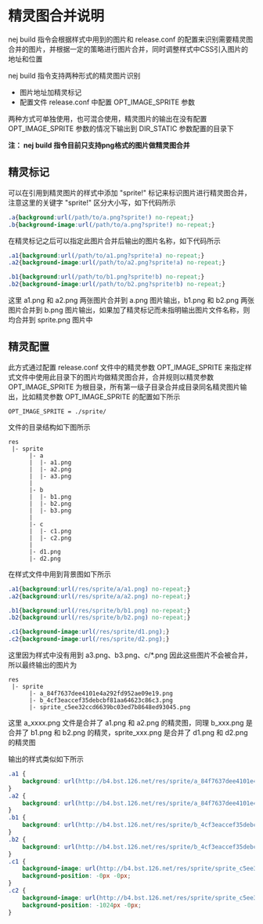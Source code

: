 # 精灵图合并说明

nej build 指令会根据样式中用到的图片和 release.conf 的配置来识别需要精灵图合并的图片，并根据一定的策略进行图片合并，同时调整样式中CSS引入图片的地址和位置

nej build 指令支持两种形式的精灵图片识别

* 图片地址加精灵标记
* 配置文件 release.conf 中配置 OPT_IMAGE_SPRITE 参数

两种方式可单独使用，也可混合使用，精灵图片的输出在没有配置 OPT_IMAGE_SPRITE 参数的情况下输出到 DIR_STATIC 参数配置的目录下

**注： nej build 指令目前只支持png格式的图片做精灵图合并**

## 精灵标记

可以在引用到精灵图片的样式中添加 "sprite!" 标记来标识图片进行精灵图合并，注意这里的关键字 "sprite!" 区分大小写，如下代码所示

```css
.a{background:url(/path/to/a.png?sprite!) no-repeat;}
.b{background-image:url(/path/to/a.png?sprite!) no-repeat;}
```

在精灵标记之后可以指定此图片合并后输出的图片名称，如下代码所示

```css
.a1{background:url(/path/to/a1.png?sprite!a) no-repeat;}
.a2{background-image:url(/path/to/a2.png?sprite!a) no-repeat;}

.b1{background:url(/path/to/b1.png?sprite!b) no-repeat;}
.b2{background-image:url(/path/to/b2.png?sprite!b) no-repeat;}
```

这里 a1.png 和 a2.png 两张图片合并到 a.png 图片输出，b1.png 和 b2.png 两张图片合并到 b.png 图片输出，如果加了精灵标记而未指明输出图片文件名称，则均合并到 sprite.png 图片中

## 精灵配置

此方式通过配置 release.conf 文件中的精灵参数 OPT_IMAGE_SPRITE 来指定样式文件中使用此目录下的图片均做精灵图合并，合并规则以精灵参数 OPT_IMAGE_SPRITE 为根目录，所有第一级子目录合并成目录同名精灵图片输出，比如精灵参数 OPT_IMAGE_SPRITE 的配置如下所示

```
OPT_IMAGE_SPRITE = ./sprite/
```

文件的目录结构如下图所示

```
res
 |- sprite
      |- a
      |  |- a1.png
      |  |- a2.png
      |  |- a3.png
      |
      |- b
      |  |- b1.png
      |  |- b2.png
      |  |- b3.png
      |
      |- c
      |  |- c1.png
      |  |- c2.png 
      |
      |- d1.png
      |- d2.png
```

在样式文件中用到背景图如下所示

```css
.a1{background:url(/res/sprite/a/a1.png) no-repeat;}
.a2{background:url(/res/sprite/a/a2.png) no-repeat;}

.b1{background:url(/res/sprite/b/b1.png) no-repeat;}
.b2{background:url(/res/sprite/b/b2.png) no-repeat;}

.c1{background-image:url(/res/sprite/d1.png);}
.c2{background-image:url(/res/sprite/d2.png);}
```

这里因为样式中没有用到 a3.png、b3.png、c/*.png 因此这些图片不会被合并，所以最终输出的图片为

```
res
 |- sprite
      |- a_84f7637dee4101e4a292fd952ae09e19.png
      |- b_4cf3eaccef35debcbf81aa64623c86c3.png
      |- sprite_c5ee32ccd6639bc03ed7b8648ed93045.png
```

这里 a_xxxx.png 文件是合并了 a1.png 和 a2.png 的精灵图，同理 b_xxx.png 是合并了 b1.png 和 b2.png 的精灵，sprite_xxx.png 是合并了 d1.png 和 d2.png 的精灵图

输出的样式类似如下所示

```css
.a1 {
    background: url(http://b4.bst.126.net/res/sprite/a_84f7637dee4101e4a292fd952ae09e19.png) -0px -0px no-repeat;
}
.a2 {
    background: url(http://b4.bst.126.net/res/sprite/a_84f7637dee4101e4a292fd952ae09e19.png) -1024px -0px no-repeat;
}
.b1 {
    background: url(http://b4.bst.126.net/res/sprite/b_4cf3eaccef35debcbf81aa64623c86c3.png) -0px -0px no-repeat;
}
.b2 {
    background: url(http://b4.bst.126.net/res/sprite/b_4cf3eaccef35debcbf81aa64623c86c3.png) -512px -0px no-repeat;
}
.c1 {
    background-image: url(http://b4.bst.126.net/res/sprite/sprite_c5ee32ccd6639bc03ed7b8648ed93045.png);
    background-position: -0px -0px;
}
.c2 {
    background-image: url(http://b4.bst.126.net/res/sprite/sprite_c5ee32ccd6639bc03ed7b8648ed93045.png);
    background-position: -1024px -0px;
}
```
